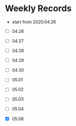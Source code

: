 # Weekly Records

*  start from 2020.04.26 

- [ ] 04.26
- [ ] 04.27
- [ ] 04.28
- [ ] 04.29
- [ ] 04.30
- [ ] 05.01
- [ ] 05.02
- [ ] 05.03
- [ ] 05.04 
- [x] 05.06 

